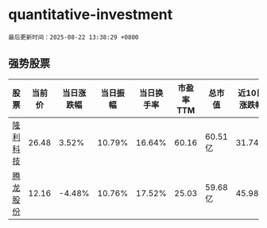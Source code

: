 # quantitative-investment

`最后更新时间：2025-08-22 13:38:29 +0800`

## 强势股票

|股票|当前价|当日涨跌幅|当日振幅|当日换手率|市盈率TTM|总市值|近10日涨跌幅|
|----|----|----|----|----|----|----|----|
|[隆利科技](https://xueqiu.com/S/SZ300752)|26.48|3.52%|10.79%|16.64%|60.16|60.51亿|31.74%|
|[腾龙股份](https://xueqiu.com/S/SH603158)|12.16|-4.48%|10.76%|17.52%|25.03|59.68亿|45.98%|
